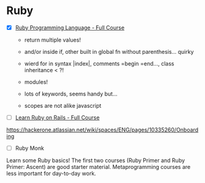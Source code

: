 # Ruby

- [x] [Ruby Programming Language - Full Course](https://youtu.be/t_ispmWmdjY)
  - return multiple values!
  - and/or inside if, other built in global fn without parenthesis... quirky
  - wierd for in syntax |index|, comments =begin =end..., class inheritance < ?!
  - modules!

  - lots of keywords, seems handy but...
  - scopes are not alike javascript
- [ ] [Learn Ruby on Rails - Full Course](https://www.youtube.com/watch?v=fmyvWz5TUWg)

https://hackerone.atlassian.net/wiki/spaces/ENG/pages/10335260/Onboarding

- [ ] Ruby Monk

Learn some Ruby basics! The first two courses (Ruby Primer and Ruby Primer: Ascent) are good starter material. Metaprogramming courses are less important for day-to-day work.

